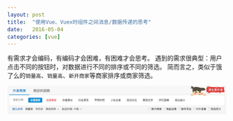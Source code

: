 ```yaml
---
layout: post
title:  "使用Vue、Vuex时组件之间消息/数据传递的思考"
date:   2016-05-04
categories: [vue]
---
```


有需求才会编码，有编码才会困难，有困难才会思考。
遇到的需求很典型：用户点击不同的按钮时，对数据进行不同的排序或不同的筛选。
简而言之，类似于饿了么的`销量高`、`销量高`、`新开商家`等商家排序或商家筛选。

![](/images/posts/2016050401.png)
